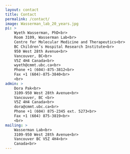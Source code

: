 ```yaml
---
layout: contact
title: Contact
permalink: /contact/
image: Wasserman_lab_20_years.jpg
pi: >
    Wyeth Wasserman, PhD<br>
    Room 3109, Wasserman Lab<br>
    Centre for Molecular Medicine and Therapeutics<br>
    BC Children’s Hospital Research Institute<br>
    950 West 28th Avenue<br>
    Vancouver, BC<br>
    V5Z 4H4 Canada<br>
    wyeth@cmmt.ubc.ca<br>
    Phone +1 (604)-875-3812<br>
    Fax +1 (604)-875-3840<br>  
    <br>
admin: >
    Dora Pak<br>
    3109-950 West 28th Avenue<br>
    Vancouver, BC <br>
    V5Z 4H4 Canada<br>
    dora@cmmt.ubc.ca<br>
    Phone +1 (604) 875-2345 ext. 5273<br>
    Fax +1 (604) 875-3819<br>
    <br>
mailing: >
    Wasserman Lab<br>
    3109-950 West 28th Avenue<br>
    Vancouver BC V5Z 4H4<br>
    Canada<br>
---
```

